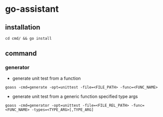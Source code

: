 # go-assistant

## installation

```shell
cd cmd/ && go install
```

## command

### generator

- generate unit test from a function

```shell
goass -cmd=generate -opt=unittest -file=<FILE_PATH> -func=<FUNC_NAME>
```

- generate unit test from a generic function specified type args

```shell
goass -cmd=generator -opt=unittest -file=<FILE_REL_PATH> -func=<FUNC_NAME> -types=<TYPE_ARG>[,TYPE_ARG]
```
